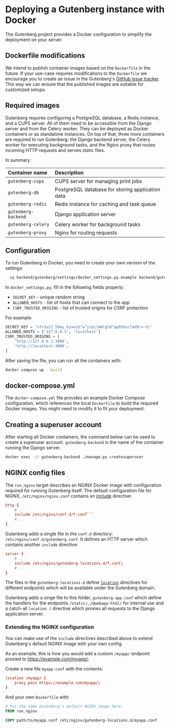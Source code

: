 # Deploying a Gutenberg instance with Docker
The Gutenberg project provides a Docker configuration to simplify the deployment on your server.

## Dockerfile modifications
We intend to publish container images based on the `Dockerfile` in the future. If your use-case requires modifications
to the `Dockerfile` we encourage you to create an issue in the Gutenberg's
[GitHub issue tracker](https://github.com/KSIUJ/gutenberg/issues/). This way we can ensure that the published images
are suitable for customized setups.

## Required images
Gutenberg requires configuring a PostgreSQL database, a Redis instance, and a CUPS server.
All of them need to be accessible from the Django server and from the Celery worker.
They can be deployed as Docker containers or as standalone instances.
On top of that, three more containers are required to run Gutenberg:
the Django backend server, the Celery worker for executing background tasks, and the Nginx proxy that routes incoming HTTP requests and serves static files.

In summary:

| Container name       | Description                                      |
|:-------------------- |:------------------------------------------------ |
| `gutenberg-cups`     | CUPS server for managing print jobs              |
| `gutenberg-db`       | PostgreSQL database for storing application data |
| `gutenberg-redis`    | Redis instance for caching and task queue        |
| `gutenberg-backend`  | Django application server                        |
| `gutenberg-celery`   | Celery worker for background tasks               |
| `gutenberg-proxy`    | Nginx for routing requests                       |

## Configuration
To run Gutenberg in Docker, you need to create your own version of the settings:
```bash
  cp backend/gutenberg/settings/docker_settings.py.example backend/gutenberg/settings/docker_settings.py
```
In `docker_settings.py`, fill in the following fields properly:
* `SECRET_KEY` - unique random string 
* `ALLOWED_HOSTS` - list of hosts that can connect to the app
* `CSRF_TRUSTED_ORIGINS` - list of trusted origins for CSRF protection

For example:
```python
SECRET_KEY = 'n7+3u12_59wy_kzvecb^w^jrpi(m#(gl8^qe92kvclkd9!=-h)'
ALLOWED_HOSTS = ['127.0.0.1', 'localhost']
CSRF_TRUSTED_ORIGINS = [
	'http://127.0.0.1:3000',
	'http://localhost:3000',
]
```
After saving the file, you can run all the containers with:
```bash
docker compose up --build	
```

## docker-compose.yml
The `docker-compose.yml` file provides an example Docker Compose configuration, which references the local `Dockerfile`
to build the required Docker images. You might need to modify it to fit your deployment.

## Creating a superuser account
After starting all Docker containers, the command below can be used to create a superuser account.
`gutenberg-backend` is the name of the container running the Django server.

```bash
docker exec -it gutenberg-backend ./manage.py createsuperuser
```

## NGINX config files
The `run_nginx` target describes an NGINX Docker image with configuration required for running Gutenberg itself.
The default configuration file for NGINX, `/etc/nginx/nginx.conf` contains
an [include](https://nginx.org/en/docs/ngx_core_module.html#include) directive:
```conf
http {
    # ...
    include /etc/nginx/conf.d/*.conf```
    #...
}
```
Gutenberg adds a single file in the `conf.d` directory: `/etc/nginx/conf.d/gutenberg.conf`.
It defines an HTTP server which contains another `include` directive:
```conf
server {
    # ...
    include /etc/nginx/gutenberg-locations.d/*.conf;
    # ...
}
```
The files in the `gutenberg-locations.d` define [`location`](https://nginx.org/en/docs/http/ngx_http_core_module.html#location)
directives for different endpoints which will be available under the Gutenberg domain.

Gutenberg adds a singe file to this folder, `gutenberg-app.conf` which define the handlers for the endpoints
`/static/`, `/@webapp-html/` for internal use and a catch-all `location /` directive which proxies all requests to
the Django application server.

### Extending the NGINX configuration
You can make use of the `include` directives described above to extend Gutenberg's default NGINX image with your own
config.

As an example, this is how you would add a custom `/myapp/` endpoint proxied to https://example.com/myapp/:

Create a new file `myapp.conf` with the contents:
```conf
location /myapp/ {
    proxy_pass https://example.com/myapp/;
}
```

And your own `Dockerfile` with:
```Dockerfile
# Put the name Gutenberg's default NGINX image here:
FROM run_nginx

COPY path/to/myapp.conf /etc/nginx/gutenberg-locations.d/myapp.conf
```
